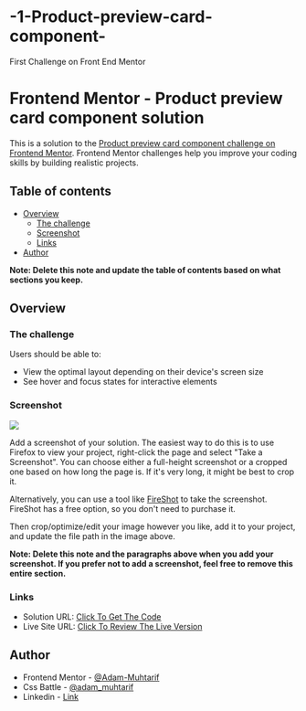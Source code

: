 # -1-Product-preview-card-component-
First Challenge on Front End Mentor


# Frontend Mentor - Product preview card component solution

This is a solution to the [Product preview card component challenge on Frontend Mentor](https://www.frontendmentor.io/challenges/product-preview-card-component-GO7UmttRfa). Frontend Mentor challenges help you improve your coding skills by building realistic projects. 

## Table of contents

- [Overview](#overview)
  - [The challenge](#the-challenge)
  - [Screenshot](#screenshot)
  - [Links](#links)
- [Author](#author)

**Note: Delete this note and update the table of contents based on what sections you keep.**

## Overview

### The challenge

Users should be able to:

- View the optimal layout depending on their device's screen size
- See hover and focus states for interactive elements

### Screenshot

![](./screenshot.jpg)

Add a screenshot of your solution. The easiest way to do this is to use Firefox to view your project, right-click the page and select "Take a Screenshot". You can choose either a full-height screenshot or a cropped one based on how long the page is. If it's very long, it might be best to crop it.

Alternatively, you can use a tool like [FireShot](https://getfireshot.com/) to take the screenshot. FireShot has a free option, so you don't need to purchase it. 

Then crop/optimize/edit your image however you like, add it to your project, and update the file path in the image above.

**Note: Delete this note and the paragraphs above when you add your screenshot. If you prefer not to add a screenshot, feel free to remove this entire section.**

### Links

- Solution URL: [Click To Get The Code](https://github.com/Adam-Muhtarif/-1-Product-preview-card-component-/edit/main/README.md)
- Live Site URL: [Click To Review The Live Version](https://adam-muhtarif.github.io/-1-Product-preview-card-component-/)


## Author

- Frontend Mentor - [@Adam-Muhtarif](https://www.frontendmentor.io/profile/@Adam-Muhtarif)
- Css Battle - [@adam_muhtarif](https://cssbattle.dev/player/adam_muhtarif)
- Linkedin - [Link](https://www.linkedin.com/in/adam-a-531462248/)

